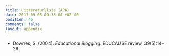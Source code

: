 ```yaml
---
title: Litteraturliste (APA)
date: 2017-09-08 09:38:00 +02:00
position: 46
comments: false
layout: appendix
---
```


* Downes, S. (2004). _Educational Blogging_. EDUCAUSE review, 39(5):14–26.

